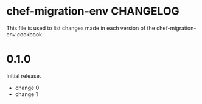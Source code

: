 # chef-migration-env CHANGELOG

This file is used to list changes made in each version of the chef-migration-env cookbook.

# 0.1.0

Initial release.

- change 0
- change 1

